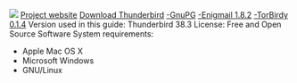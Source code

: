 ![](https://securityinabox.org/sites/securityinabox.org/files/media/tool/logo/thunderbird-logo_hr.png)
[Project website](https://www.mozilla.org/thunderbird/)
[Download Thunderbird](https://www.mozilla.org/thunderbird)
[-GnuPG](http://macgpg.sourceforge.net/)
[-Enigmail 1.8.2](https://www.enigmail.net/download/)
[-TorBirdy 0.1.4](https://trac.torproject.org/projects/tor/wiki/torbirdy#SetupSteps)
Version used in this guide: Thunderbird 38.3
License: Free and Open Source Software
System requirements:
* Apple Mac OS X
* Microsoft Windows
* GNU/Linux
